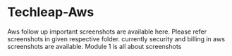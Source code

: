 # Techleap-Aws
Aws follow up important screenshots are available here.
Please refer screenshots in given respective folder.
currently security and billing in aws screenshots are available.
Module 1 is all about screenshots